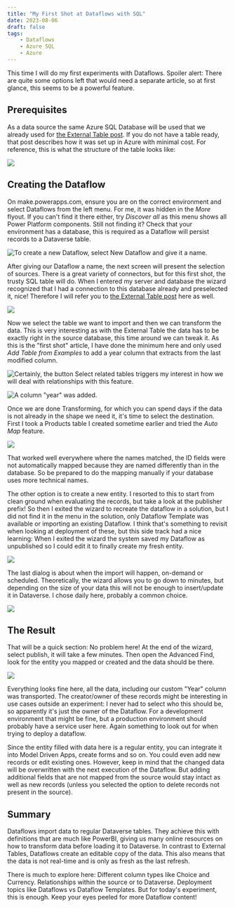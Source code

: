 ```yaml
---
title: "My First Shot at Dataflows with SQL"
date: 2023-08-06
draft: false
tags: 
    - Dataflows
    - Azure SQL
    - Azure
---
```


This time I will do my first experiments with Dataflows. Spoiler alert: There are quite some options left that would need a separate article, so at first glance, this seems to be a powerful feature.

## Prerequisites 
As a data source the same Azure SQL Database will be used that we already used for [the External Table post](/post/my-first-shot/externaltable). If you do not have a table ready, that post describes how it was set up in Azure with minimal cost. For reference, this is what the structure of the table looks like:

![](SQLTable.png)

## Creating the Dataflow
On make.powerapps.com, ensure you are on the correct environment and select Dataflows from the left menu. For me, it was hidden in the _More_ flyout. If you can't find it there either, try _Discover all_ as this menu shows all Power Platform components. Still not finding it? Check that your environment has a database, this is required as a Dataflow will persist records to a Dataverse table.

![To create a new Dataflow, select New Dataflow and give it a name.](New.png)

After giving our Dataflow a name, the next screen will present the selection of sources. There is a great variety of connectors, but for this first shot, the trusty SQL table will do. When I entered my server and database the wizard recognized that I had a connection to this database already and preselected it, nice! Therefore I will refer you to [the External Table post](/post/my-first-shot/externaltable) here as well.

![](Connection.png)

Now we select the table we want to import and then we can transform the data. This is very interesting as with the External Table the data has to be exactly right in the source database, this time around we can tweak it. As this is the "first shot" article, I have done the minimum here and only used _Add Table from Examples_ to add a year column that extracts from the last modified column. 

![Certainly, the button _Select related tables_ triggers my interest in how we will deal with relationships with this feature.](SelectTable.png)

![A column "year" was added.](TransformData.png)

Once we are done Transforming, for which you can spend days if the data is not already in the shape we need it, it's time to select the destination.
First I took a Products table I created sometime earlier and tried the _Auto Map_ feature.

![](AutoMap.png)

That worked well everywhere where the names matched, the ID fields were not automatically mapped because they are named differently than in the database. So be prepared to do the mapping manually if your database uses more technical names.

The other option is to create a new entity. I resorted to this to start from clean ground when evaluating the records, but take a look at the publisher prefix!
So then I exited the wizard to recreate the dataflow in a solution, but I did not find it in the menu in the solution, only Dataflow Template was available or importing an existing Dataflow. I think that's something to revisit when looking at deployment of these, but this side track had a nice learning: When I exited the wizard the system saved my Dataflow as unpublished so I could edit it to finally create my fresh entity.

![](NewTable.png)

The last dialog is about when the import will happen, on-demand or scheduled. Theoretically, the wizard allows you to go down to minutes, but depending on the size of your data this will not be enough to insert/update it in Dataverse. I chose daily here, probably a common choice. 

![](Schedule.png)

## The Result
That will be a quick section: No problem here! At the end of the wizard, select publish, it will take a few minutes. Then open the Advanced Find, look for the entity you mapped or created and the data should be there. 

![](AdvancedFind.png)

Everything looks fine here, all the data, including our custom "Year" column was transported. The creator/owner of these records might be interesting in use cases outside an experiment: I never had to select who this should be, so apparently it's just the owner of the Dataflow. For a development environment that might be fine, but a production environment should probably have a service user here. Again something to look out for when trying to deploy a dataflow.

Since the entity filled with data here is a regular entity, you can integrate it into Model Driven Apps, create forms and so on. You could even add new records or edit existing ones. However, keep in mind that the changed data will be overwritten with the next execution of the Dataflow. But adding additional fields that are not mapped from the source would stay intact as well as new records (unless you selected the option to delete records not present in the source).

## Summary
Dataflows import data to regular Dataverse tables. They achieve this with definitions that are much like PowerBI, giving us many online resources on how to transform data before loading it to Dataverse. In contrast to External Tables, Dataflows create an editable copy of the data. This also means that the data is not real-time and is only as fresh as the last refresh.

There is much to explore here: Different column types like Choice and Currency. Relationships within the source or to Dataverse. Deployment topics like Dataflows vs Dataflow Templates. But for today's experiment, this is enough. Keep your eyes peeled for more Dataflow content!